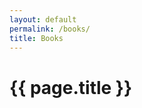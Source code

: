 ```yaml
---
layout: default
permalink: /books/
title: Books
---
```


<div class="wrap {{ page.title }}">

  <h1>{{ page.title }}</h1>

</div>

